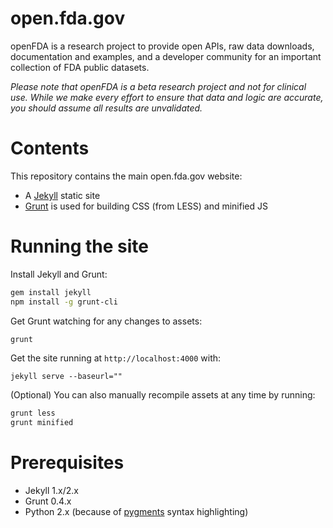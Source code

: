 # open.fda.gov

openFDA is a research project to provide open APIs, raw data downloads, documentation and examples, and a developer community for an important collection of FDA public datasets.

*Please note that openFDA is a beta research project and not for clinical use. While we make every effort to ensure that data and logic are accurate, you should assume all results are unvalidated.*

# Contents

This repository contains the main open.fda.gov website:

* A [Jekyll](http://jekyllrb.com/) static site
* [Grunt](http://gruntjs.com/) is used for building CSS (from LESS) and minified JS

# Running the site

Install Jekyll and Grunt:

```bash
gem install jekyll
npm install -g grunt-cli
```

Get Grunt watching for any changes to assets:

```bash
grunt
```

Get the site running at `http://localhost:4000` with:

```
jekyll serve --baseurl=""
```

(Optional) You can also manually recompile assets at any time by running:

```bash
grunt less
grunt minified
```

# Prerequisites

* Jekyll 1.x/2.x
* Grunt 0.4.x
* Python 2.x (because of [pygments](https://github.com/tmm1/pygments.rb) syntax highlighting)
